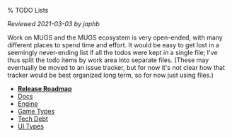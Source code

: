 % TODO Lists

*Reviewed 2021-03-03 by japhb*


Work on MUGS and the MUGS ecosystem is very open-ended, with many different
places to spend time and effort.  It would be easy to get lost in a seemingly
never-ending list if all the todos were kept in a single file; I've thus split
the todo items by work area into separate files.  (These may eventually be
moved to an issue tracker, but for now it's not clear how that tracker would be
best organized long term, so for now just using files.)


* **[Release Roadmap](release-roadmap.md)**
* [Docs](docs.md)
* [Engine](engine.md)
* [Game Types](game-types.md)
* [Tech Debt](tech-debt.md)
* [UI Types](ui-types.md)
